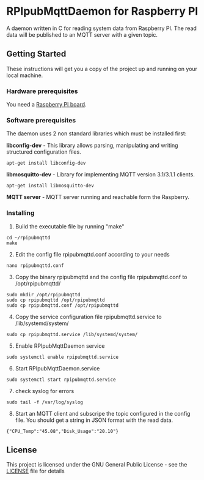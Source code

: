 # RPIpubMqttDaemon for Raspberry PI

A daemon written in C for reading system data from Raspberry PI. The read data will be published to an MQTT server with a given topic.

## Getting Started

These instructions will get you a copy of the project up and running on your local machine. 

### Hardware prerequisites

You need a [Raspberry PI board](http://www.raspberrypi.org/).

### Software prerequisites

The daemon uses 2 non standard libraries which must be installed first:

**libconfig-dev** - This library allows parsing, manipulating and writing structured configuration files.
``` code
apt-get install libconfig-dev
```
**libmosquitto-dev** - Library for implementing MQTT version 3.1/3.1.1 clients.
``` code
apt-get install libmosquitto-dev
```
**MQTT server** - MQTT server running and reachable form the Raspberry.

### Installing
1. Build the executable file by running "make"
``` code
cd ~/rpipubmqttd
make
```
2. Edit the config file rpipubmqttd.conf according to your needs
``` code
nano rpipubmqttd.conf
```
3. Copy the binary rpipubmqttd and the config file rpipubmqttd.conf to /opt/rpipubmqttd/
``` code
sudo mkdir /opt/rpipubmqttd
sudo cp rpipubmqttd /opt/rpipubmqttd
sudo cp rpipubmqttd.conf /opt/rpipubmqttd
```
4. Copy the service configuration file rpipubmqttd.service to /lib/systemd/system/
``` code
sudo cp rpipubmqttd.service /lib/systemd/system/
```
5. Enable RPIpubMqttDaemon service
``` code
sudo systemctl enable rpipubmqttd.service
```
6. Start RPIpubMqttDaemon.service
``` code
sudo systemctl start rpipubmqttd.service
```
7. check syslog for errors
``` code
sudo tail -f /var/log/syslog
```
8. Start an MQTT client and subscripe the topic configured in the config file. You should get a string in JSON format with the read data.
``` code
{"CPU_Temp":"45.08","Disk_Usage":"20.10"}
```


## License

This project is licensed under the GNU General Public License - see the [LICENSE](LICENSE) file for details


